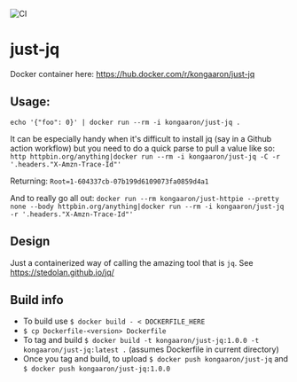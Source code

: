 ![CI](https://github.com/aaronhmiller/just-httpie/workflows/CI/badge.svg)

# just-jq

Docker container here: https://hub.docker.com/r/kongaaron/just-jq

## Usage:
`echo '{"foo": 0}' | docker run --rm -i kongaaron/just-jq .`

It can be especially handy when it's difficult to install jq (say in a Github action workflow) but you need to do a quick parse to pull a value like so: `http httpbin.org/anything|docker run --rm -i kongaaron/just-jq -C -r '.headers."X-Amzn-Trace-Id"'`

Returning: `Root=1-604337cb-07b199d6109073fa0859d4a1`

And to really go all out: `docker run --rm kongaaron/just-httpie --pretty none --body httpbin.org/anything|docker run --rm -i kongaaron/just-jq -r '.headers."X-Amzn-Trace-Id"'`

## Design
Just a containerized way of calling the amazing tool that is `jq`. See https://stedolan.github.io/jq/

## Build info

* To build use `$ docker build - < DOCKERFILE_HERE`
* `$ cp Dockerfile-<version> Dockerfile`
* To tag and build `$ docker build -t kongaaron/just-jq:1.0.0 -t kongaaron/just-jq:latest .` (assumes Dockerfile in current directory)
* Once you tag and build, to upload `$ docker push kongaaron/just-jq` and `$ docker push kongaaron/just-jq:1.0.0`
